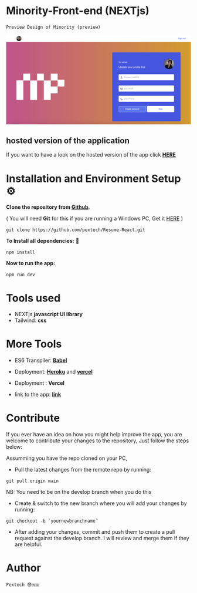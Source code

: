 # Minority-Front-end (NEXTjs)

```
Preview Design of Minority (preview)
```

![Design preview for the web app](./ui.png)

## hosted version of the application

If you want to have a look on the hosted version of the app click **[HERE](https://minority-frontend.vercel.app/)**


# Installation and Environment Setup ⚙︎ 

**Clone the repository from [Github](https://github.com/pextech/Resume-React.git).**

( You will need **Git** for this if you are running a Windows PC, Get it [HERE](https://git-scm.com/) )

```
git clone https://github.com/pextech/Resume-React.git
```

**To Install all dependencies:** 🔧

```
npm install
```


**Now to run the app:**

```
npm run dev
```


# Tools used

- NEXTjs **javascript UI library**
- Tailwind: **css**

# More Tools

- ES6 Transpiler: **[Babel](babeljs.io)**
- Deployment: **[Heroku](https://www.heroku.com)** and **[vercel](https://www.vercel.com/)**

- Deployment : **Vercel**
- link to the app: **[link](https://minority-frontend.vercel.app/)**

# Contribute

If you ever have an idea on how you might help improve the app, you are welcome to contribute your changes to the repository, Just follow the steps below:

Assumming you have the repo cloned on your PC,

- Pull the latest changes from the remote repo by running:

```
git pull origin main
```

NB: You need to be on the develop branch when you do this

- Create & switch to the new branch where you will add your changes by running:

```
git checkout -b `yournewbranchname`
```

- After adding your changes, commit and push them to create a pull request against the develop branch. I will review and merge them if they are helpful.


# Author 

` Pextech 😎🇷🇼 `

